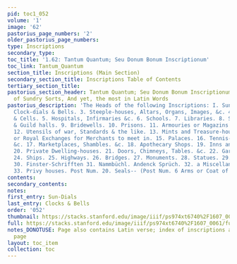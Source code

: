 ```yaml
---
pid: toc1_052
volume: '1'
image: '62'
pastorius_page_numbers: '2'
older_pastorius_page_numbers: 
type: Inscriptions
secondary_type: 
toc_title: '1.62: Tantum Quantum; Seu Donum Bonum Inscriptionum'
toc_link: Tantum_Quantum
section_title: Inscriptions (Main Section)
secondary_section_title: Inscriptions Table of Contents
tertiary_section_title: 
pastorius_section_header: Tantum Quantum; Seu Donum Bonum Inscriptionum, Inscriptions
  of Sundry Sorts, And yet, the most in Latin Words
pastorius_description: 'The Heads of the following Inscriptions: I. Sun-dials. 2.
  Clock-dials & Bells. 3. Steeple-houses, Altars, Organs, Images, &c. 4. Cloisters
  & Cells. 5. Hospitals, Infirmaries &c. 6. Schools. 7. Libraries. 8. Senate houses
  & Guild halls. 9. Bridewells. 10. Prisons. 11. Armouries or Magazins for Weapons.
  12. Utensils of war, Standards & the like. 13. Mints and Treasure-houses. 14. Burses
  or Royal Exchanges for Merchants to meet in. 15. Palaces. 16. Tennis-Courts, Bowling-greens,
  &c. 17. Marketplaces, Shambles. &c. 18. Apothecary Shops. 19. Inns and Ordinaries.
  20. Private Dwelling-houses. 21. Doors, Chimneys, Tables. &c. 22. Gardens. 23. Fountains.
  24. Ships. 25. Highways. 26. Bridges. 27. Monuments. 28. Statues. 29. Cities & Fortresses.
  30. Finster-Schrifften 31. Nammbüchl. Andenck Sprüch. 32. a Miscellaneous Appendix.
  33. Privy houses. Post Num. 20. Seals-- (Post Num. 6 Arms or Coat of arms.)'
contents: 
secondary_contents: 
notes: 
first_entry: Sun-Dials
last_entry: Clocks & Bells
order: '052'
thumbnail: https://stacks.stanford.edu/image/iiif/ps974xt6740%2F1607_0061/full/100,/0/default.jpg
full: https://stacks.stanford.edu/image/iiif/ps974xt6740%2F1607_0061/full/full/0/default.jpg
notes_DONOTUSE: Page also contains Latin verse; index of inscriptions at bottom of
  page
layout: toc_item
collection: toc
---
```

